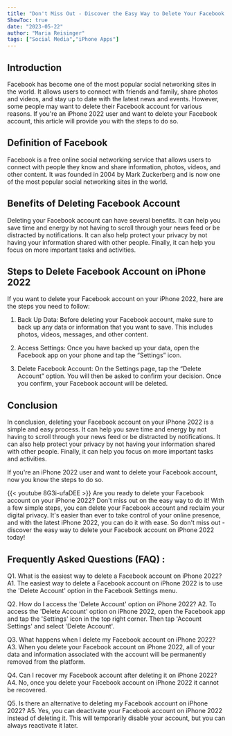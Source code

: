 ```yaml
---
title: "Don't Miss Out - Discover the Easy Way to Delete Your Facebook Account on iPhone 2022!"
ShowToc: true 
date: "2023-05-22"
author: "Maria Reisinger" 
tags: ["Social Media","iPhone Apps"]
---
```

## Introduction

Facebook has become one of the most popular social networking sites in the world. It allows users to connect with friends and family, share photos and videos, and stay up to date with the latest news and events. However, some people may want to delete their Facebook account for various reasons. If you're an iPhone 2022 user and want to delete your Facebook account, this article will provide you with the steps to do so. 

## Definition of Facebook

Facebook is a free online social networking service that allows users to connect with people they know and share information, photos, videos, and other content. It was founded in 2004 by Mark Zuckerberg and is now one of the most popular social networking sites in the world. 

## Benefits of Deleting Facebook Account

Deleting your Facebook account can have several benefits. It can help you save time and energy by not having to scroll through your news feed or be distracted by notifications. It can also help protect your privacy by not having your information shared with other people. Finally, it can help you focus on more important tasks and activities. 

## Steps to Delete Facebook Account on iPhone 2022

If you want to delete your Facebook account on your iPhone 2022, here are the steps you need to follow: 

1. Back Up Data: Before deleting your Facebook account, make sure to back up any data or information that you want to save. This includes photos, videos, messages, and other content. 

2. Access Settings: Once you have backed up your data, open the Facebook app on your phone and tap the “Settings” icon. 

3. Delete Facebook Account: On the Settings page, tap the “Delete Account” option. You will then be asked to confirm your decision. Once you confirm, your Facebook account will be deleted. 

## Conclusion

In conclusion, deleting your Facebook account on your iPhone 2022 is a simple and easy process. It can help you save time and energy by not having to scroll through your news feed or be distracted by notifications. It can also help protect your privacy by not having your information shared with other people. Finally, it can help you focus on more important tasks and activities. 

If you're an iPhone 2022 user and want to delete your Facebook account, now you know the steps to do so.

{{< youtube 8G3i-ufaDEE >}} 
Are you ready to delete your Facebook account on your iPhone 2022? Don't miss out on the easy way to do it! With a few simple steps, you can delete your Facebook account and reclaim your digital privacy. It's easier than ever to take control of your online presence, and with the latest iPhone 2022, you can do it with ease. So don't miss out - discover the easy way to delete your Facebook account on iPhone 2022 today!

## Frequently Asked Questions (FAQ) :
Q1. What is the easiest way to delete a Facebook account on iPhone 2022?
A1. The easiest way to delete a Facebook account on iPhone 2022 is to use the 'Delete Account' option in the Facebook Settings menu.

Q2. How do I access the 'Delete Account' option on iPhone 2022?
A2. To access the 'Delete Account' option on iPhone 2022, open the Facebook app and tap the 'Settings' icon in the top right corner. Then tap 'Account Settings' and select 'Delete Account'.

Q3. What happens when I delete my Facebook account on iPhone 2022?
A3. When you delete your Facebook account on iPhone 2022, all of your data and information associated with the account will be permanently removed from the platform.

Q4. Can I recover my Facebook account after deleting it on iPhone 2022?
A4. No, once you delete your Facebook account on iPhone 2022 it cannot be recovered.

Q5. Is there an alternative to deleting my Facebook account on iPhone 2022?
A5. Yes, you can deactivate your Facebook account on iPhone 2022 instead of deleting it. This will temporarily disable your account, but you can always reactivate it later.


